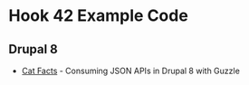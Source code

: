# Hook 42 Example Code

## Drupal 8

* [Cat Facts](d8/cat_facts) - Consuming JSON APIs in Drupal 8 with Guzzle
